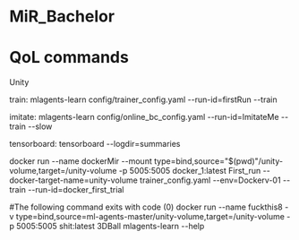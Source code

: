 # MiR_Bachelor

# QoL commands
Unity

train: mlagents-learn config/trainer_config.yaml --run-id=firstRun --train

imitate: mlagents-learn config/online_bc_config.yaml --run-id=ImitateMe --train --slow

tensorboard: tensorboard --logdir=summaries

docker run --name dockerMir --mount type=bind,source="$(pwd)"/unity-volume,target=/unity-volume -p 5005:5005 docker_1:latest First_run --docker-target-name=unity-volume trainer_config.yaml --env=Dockerv-01 --train --run-id=docker_first_trial

#The following command exits with code (0)
docker run --name fuckthis8 -v type=bind,source=ml-agents-master/unity-volume,target=/unity-volume -p 5005:5005 shit:latest 3DBall mlagents-learn --help
